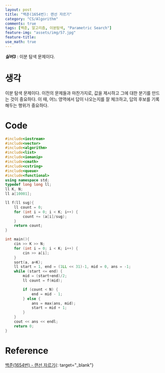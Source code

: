 ```yaml
---
layout: post
title: "백준(1654번): 랜선 자르기"
category: "CS/Algorithm"
comments: true
tags: [백준, 알고리즘, 이분탐색, "Parametric Search"]
feature-img: "assets/img/57.jpg"
feature-title:
use_math: true
---
```


**_실버3_** : 이분 탐색 문제이다.

# 생각

이분 탐색 문제이다. 이전의 문제들과 마찬가지로, 값을 제시하고 그에 대한 분기를 만드는 것이 중요하다. 이 때, 어느 영역에서 답이 나오는지를 잘 체크하고, 답의 후보를 기록해두는 행위가 중요하다.

# Code

```c++
#include<iostream>
#include<vector>
#include<algorithm>
#include<list>
#include<iomanip>
#include<cmath>
#include<cstring>
#include<queue>
#include<functional>
using namespace std;
typedef long long ll;
ll K, N;
ll a[10001];

ll f(ll sug){
    ll count = 0;
    for (int i = 0; i < K; i++) {
        count += (a[i]/sug);
    }
    return count;
}

int main(){
    cin >> K >> N;
    for (int i = 0; i < K; i++) {
        cin >> a[i];
    }
    sort(a, a+K);
    ll start = 1, end = (1LL << 31)-1, mid = 0, ans = -1;
    while (start <= end) {
        mid = (start+end)/2;
        ll count = f(mid);

        if (count < N) {
            end = mid - 1;
        } else {
            ans = max(ans, mid);
            start = mid + 1;
        }
    }
    cout << ans << endl;
    return 0;
}
```

# Reference

[백준(1654번) - 랜선 자르기](https://www.acmicpc.net/problem/1654){: target="\_blank"}
